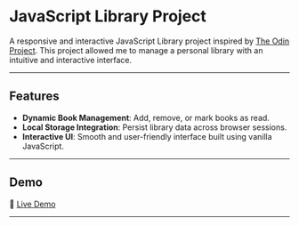 # JavaScript Library Project

A responsive and interactive JavaScript Library project inspired by [The Odin Project](https://www.theodinproject.com/lessons/node-path-javascript-library). This project allowed me to manage a personal library with an intuitive and interactive interface.

---

## Features

- **Dynamic Book Management**: Add, remove, or mark books as read.
- **Local Storage Integration**: Persist library data across browser sessions.
- **Interactive UI**: Smooth and user-friendly interface built using vanilla JavaScript.

---

## Demo

🚀 [Live Demo](https://kloxer.github.io/TOP_Project_Library/)

---

